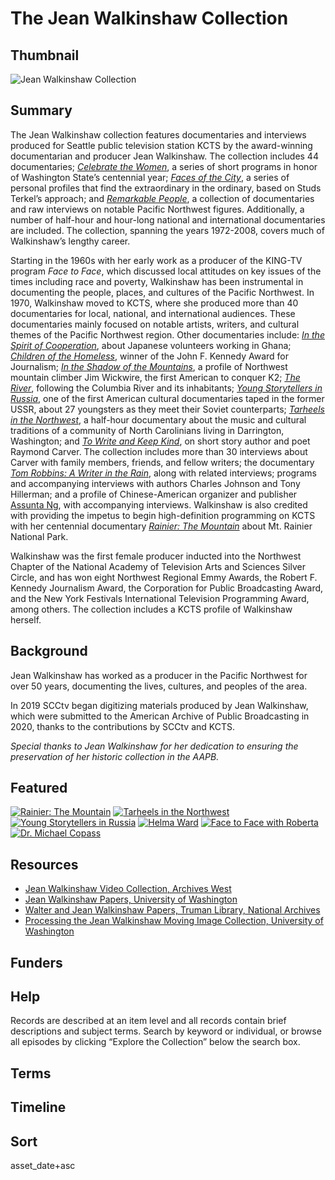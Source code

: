 # The Jean Walkinshaw Collection

## Thumbnail

![Jean Walkinshaw Collection](https://s3.amazonaws.com/americanarchive.org/special-collections/jean_walkinshawimage.jpg "Jean Walkinshaw Collection")

## Summary

The Jean Walkinshaw collection features documentaries and interviews produced for Seattle public television station KCTS by the award-winning documentarian and producer Jean Walkinshaw. The collection includes 44 documentaries; [*Celebrate the Women*](https://americanarchive.org/catalog?f%5Baccess_types%5D%5B%5D=digitized&f%5Bcontributing_organizations%5D%5B%5D=SCCtv+%28WA%29&q=celebrate+the+women), a series of short programs in honor of Washington State’s centennial year; [*Faces of the City*](https://americanarchive.org/catalog?f%5Bseries_titles%5D%5B%5D=Faces+of+the+City&f[access_types][]=online), a series of personal profiles that find the extraordinary in the ordinary, based on Studs Terkel’s approach; and [*Remarkable People*](https://americanarchive.org/catalog?f%5Bseries_titles%5D%5B%5D=Remarkable+People%3A+Making+a+Difference+in+the+Northwest&f[access_types][]=online), a collection of documentaries and raw interviews on notable Pacific Northwest figures. Additionally, a number of half-hour and hour-long national and international documentaries are included. The collection, spanning the years 1972-2008, covers much of Walkinshaw’s lengthy career. 

Starting in the 1960s with her early work as a producer of the KING-TV program *Face to Face*, which discussed local attitudes on key issues of the times including race and poverty, Walkinshaw has been instrumental in documenting the people, places, and cultures of the Pacific Northwest. In 1970, Walkinshaw moved to KCTS, where she produced more than 40 documentaries for local, national, and international audiences. These documentaries mainly focused on notable artists, writers, and cultural themes of the Pacific Northwest region. Other documentaries include: [*In the Spirit of Cooperation*](https://americanarchive.org/catalog/cpb-aacip-d40cbb8d249), about Japanese volunteers working in Ghana; [*Children of the Homeless*](https://americanarchive.org/catalog/cpb-aacip-cf63c88e6f8), winner of the John F. Kennedy Award for Journalism; [*In the Shadow of the Mountains*](https://americanarchive.org/catalog/cpb-aacip-0cc66cd834e), a profile of Northwest mountain climber Jim Wickwire, the first American to conquer K2; [*The River*](https://americanarchive.org/catalog/cpb-aacip-dd3cde2eb2c), following the Columbia River and its inhabitants; [*Young Storytellers in Russia*](https://americanarchive.org/catalog/cpb-aacip-452977bd435), one of the first American cultural documentaries taped in the former USSR, about 27 youngsters as they meet their Soviet counterparts; [*Tarheels in the Northwest*](https://americanarchive.org/catalog/cpb-aacip-249ace2fbfb), a half-hour documentary about the music and cultural traditions of a community of North Carolinians living in Darrington, Washington; and [*To Write and Keep Kind*](https://americanarchive.org/catalog/cpb-aacip-db7cbed1a2e), on short story author and poet Raymond Carver. The collection includes more than 30 interviews about Carver with family members, friends, and fellow writers; the documentary [*Tom Robbins: A Writer in the Rain*](https://americanarchive.org/catalog/cpb-aacip-bb4578f059d), along with related interviews; programs and accompanying interviews with authors Charles Johnson and Tony Hillerman; and a profile of Chinese-American organizer and publisher [Assunta Ng](https://americanarchive.org/catalog/cpb-aacip-f014feb65a1), with accompanying interviews. Walkinshaw is also credited with providing the impetus to begin high-definition programming on KCTS with her centennial documentary [*Rainier: The Mountain*](https://americanarchive.org/catalog/cpb-aacip-cecaed09eb0) about Mt. Rainier National Park.

Walkinshaw was the first female producer inducted into the Northwest Chapter of the National Academy of Television Arts and Sciences Silver Circle, and has won eight Northwest Regional Emmy Awards, the Robert F. Kennedy Journalism Award, the Corporation for Public Broadcasting Award, and the New York Festivals International Television Programming Award, among others. The collection includes a KCTS profile of Walkinshaw herself.

## Background

Jean Walkinshaw has worked as a producer in the Pacific Northwest for over 50 years, documenting the lives, cultures, and peoples of the area. 

In 2019 SCCtv began digitizing materials produced by Jean Walkinshaw, which were submitted to the American Archive of Public Broadcasting in 2020, thanks to the contributions by SCCtv and KCTS.

*Special thanks to Jean Walkinshaw for her dedication to ensuring the preservation of her historic collection in the AAPB.* 

## Featured

[![Rainier: The Mountain](https://s3.amazonaws.com/americanarchive.org/special-collections/cpb-aacip-cecaed09eb0_01.jpg)](/catalog/cpb-aacip-cecaed09eb0)
[![Tarheels in the Northwest](https://s3.amazonaws.com/americanarchive.org/special-collections/cpb-aacip-249ace2fbfb_01.jpg)](/catalog/cpb-aacip-249ace2fbfb)
[![Young Storytellers in Russia](https://s3.amazonaws.com/americanarchive.org/special-collections/cpb-aacip-452977bd435_01.jpg)](/catalog/cpb-aacip-452977bd435)
[![Helma Ward](https://s3.amazonaws.com/americanarchive.org/special-collections/cpb-aacip-028dbe12ebe_01.jpg)](/catalog/cpb-aacip-028dbe12ebe)
[![Face to Face with Roberta](https://s3.amazonaws.com/americanarchive.org/special-collections/cpb-aacip-e7816ecfa3f_01.jpg)](/catalog/cpb-aacip-e7816ecfa3f)
[![Dr. Michael Copass](https://s3.amazonaws.com/americanarchive.org/special-collections/cpb-aacip-639b1fdc874_01.jpg)](/catalog/cpb-aacip-639b1fdc874)

## Resources

- [Jean Walkinshaw Video Collection, Archives West](http://archiveswest.orbiscascade.org/ark:/80444/xv23019)
- [Jean Walkinshaw Papers, University of Washington](https://www.lib.washington.edu/static/public/specialcollections/findingaids/5340-001.pdf)
- [Walter and Jean Walkinshaw Papers, Truman Library, National Archives](https://www.trumanlibrary.gov/library/personal-papers/walter-and-jean-walkinshaw-papers)
- [Processing the Jean Walkinshaw Moving Image Collection, University of Washington](https://ischool.uw.edu/capstone/projects/2018/processing-jean-walkinshaw-moving-image-collection)

## Funders

## Help

Records are described at an item level and all records contain brief descriptions and subject terms. Search by keyword or individual, or browse all episodes by clicking “Explore the Collection” below the search box. 

## Terms

## Timeline

## Sort

asset_date+asc
